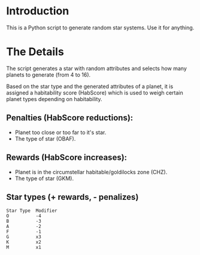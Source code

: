 

# Introduction
This is a Python script to generate random star systems. Use it for anything.
# The Details

The script generates a star with random attributes and selects how many planets to generate (from 4 to 16).

Based on the star type and the generated attributes of a planet, it is assigned a habitability score (HabScore) which is used to weigh certain planet types depending on habitability.

## Penalties (HabScore reductions):
* Planet too close or too far to it's star.
* The type of star (OBAF).
## Rewards (HabScore increases):
* Planet is in the circumstellar habitable/goldilocks zone (CHZ).
* The type of star (GKM).
## Star types (+ rewards, - penalizes)
```
Star Type  Modifier
O          -4
B          -3
A          -2
F          -1
G          x3
K          x2
M          x1
```
